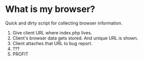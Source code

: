 # What is my browser?

Quick and dirty script for collecting browser information.

1. Give client URL where index.php lives.
2. Client's browser data gets stored. And unique URL is shown.
3. Client attaches that URL to bug report.
4. ???
5. PROFIT
